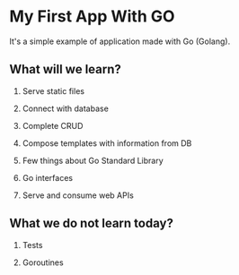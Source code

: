 # My First App With GO

It's a simple example of application made with Go (Golang).

## What will we learn?

1. Serve static files

2. Connect with database

3. Complete CRUD

4. Compose templates with information from DB

5. Few things about Go Standard Library

6. Go interfaces

7. Serve and consume web APIs

## What we do not learn today?

1. Tests

2. Goroutines
